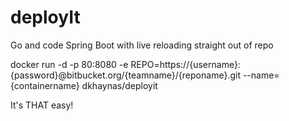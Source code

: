 # deployIt
Go and code Spring Boot with live reloading straight out of repo

docker run -d -p 80:8080 -e REPO=https://{username}:{password}@bitbucket.org/{teamname}/{reponame}.git --name={containername} dkhaynas/deployit

It's THAT easy!
